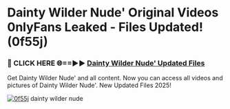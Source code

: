# Dainty Wilder Nude' Original Videos 0nlyFans Leaked - Files Updated! (0f55j)

<h3>🔴 CLICK HERE 🌐==►► <a href="https://tinyurl.com/2wckxsce" rel="nofollow">Dainty Wilder Nude' Updated Files</a></h3>

Get Dainty Wilder Nude' and all content. Now you can access all videos and pictures of Dainty Wilder Nude'. New Updated Files 2025!

[![0f55j](https://i.imgur.com/AFduVYN.gif)](https://tinyurl.com/2wckxsce)
dainty wilder nude